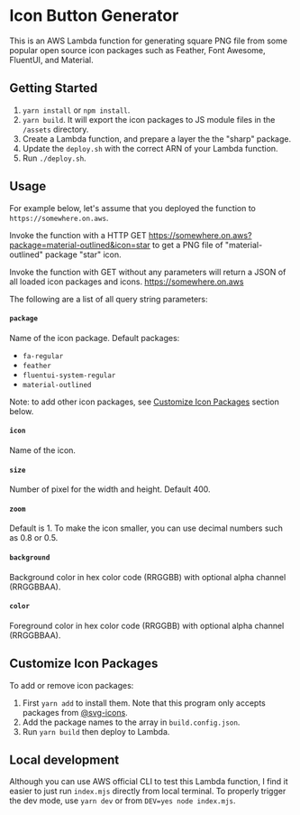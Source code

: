 # Icon Button Generator

This is an AWS Lambda function for generating square PNG file from some popular open source icon packages such as Feather, Font Awesome, FluentUI, and Material.

## Getting Started

1. `yarn install` or `npm install`.
2. `yarn build`. It will export the icon packages to JS module files in the `/assets` directory.
3. Create a Lambda function, and prepare a layer the the "sharp" package.
4. Update the `deploy.sh` with the correct ARN of your Lambda function.
5. Run `./deploy.sh`.

## Usage

For example below, let's assume that you deployed the function to `https://somewhere.on.aws`.

Invoke the function with a HTTP GET
https://somewhere.on.aws?package=material-outlined&icon=star to get a PNG file of "material-outlined" package "star" icon.

Invoke the function with GET without any parameters will return a JSON of all loaded icon packages and icons.
https://somewhere.on.aws

The following are a list of all query string parameters:

#### `package`

Name of the icon package. Default packages:

- `fa-regular`
- `feather`
- `fluentui-system-regular`
- `material-outlined`

Note: to add other icon packages, see [Customize Icon Packages](#customize-icon-packages) section below.

#### `icon`

Name of the icon.

#### `size`

Number of pixel for the width and height. Default 400.

#### `zoom`

Default is 1. To make the icon smaller, you can use decimal numbers such as 0.8 or 0.5.

#### `background`

Background color in hex color code (RRGGBB) with optional alpha channel (RRGGBBAA).

#### `color`

Foreground color in hex color code (RRGGBB) with optional alpha channel (RRGGBBAA).

## Customize Icon Packages

To add or remove icon packages:

1. First `yarn add` to install them. Note that this program only accepts packages from [@svg-icons](https://www.npmjs.com/org/svg-icons).
2. Add the package names to the array in `build.config.json`.
3. Run `yarn build` then deploy to Lambda.

## Local development

Although you can use AWS official CLI to test this Lambda function, I find it easier to just run `index.mjs` directly from local terminal. To properly trigger the dev mode, use `yarn dev` or from `DEV=yes node index.mjs`.
